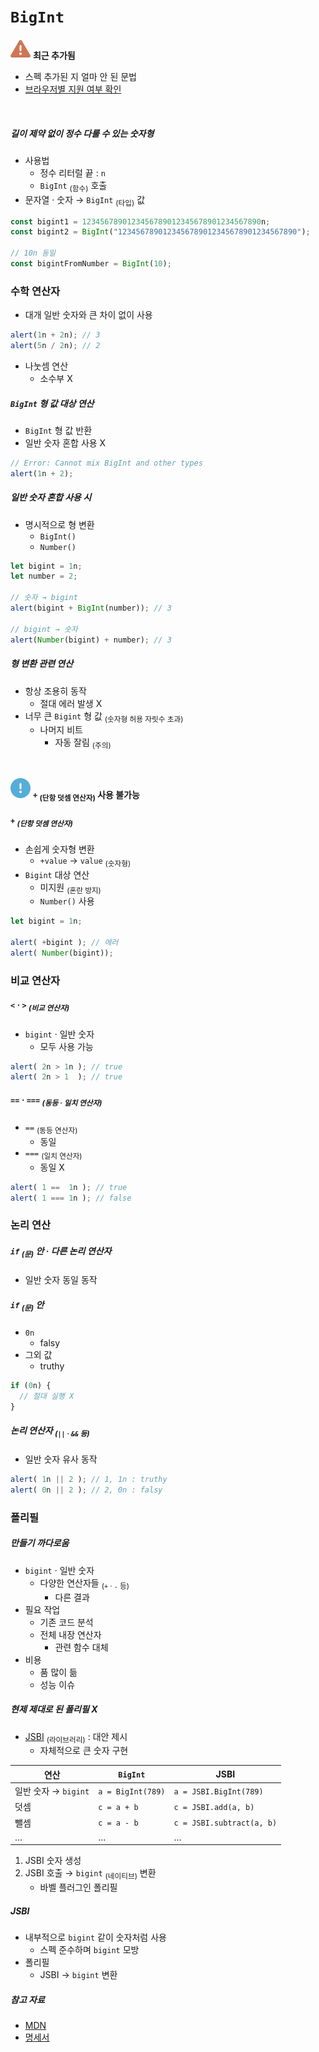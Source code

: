 `BigInt`
======

<img src="../../images/commons/icons/triangle-exclamation-solid.svg" /> **최근 추가됨**

- 스펙 추가된 지 얼마 안 된 문법
- [브라우저별 지원 여부 확인](https://caniuse.com/#feat=bigint)

<br />

##### 길이 제약 없이 정수 다룰 수 있는 숫자형
- 사용법
  - 정수 리터럴 끝 : `n`
  - `BigInt` <sub>(함수)</sub> 호출
- 문자열 · 숫자 → `BigInt` <sub>(타입)</sub> 값
```javascript
const bigint1 = 1234567890123456789012345678901234567890n;
const bigint2 = BigInt("1234567890123456789012345678901234567890");

// 10n 동일
const bigintFromNumber = BigInt(10);
```

### 수학 연산자
- 대개 일반 숫자와 큰 차이 없이 사용
```javascript
alert(1n + 2n); // 3
alert(5n / 2n); // 2
```
- 나눗셈 연산
  - 소수부 X

##### `BigInt` 형 값 대상 연산
- `BigInt` 형 값 반환
- 일반 숫자 혼합 사용 X
```javascript
// Error: Cannot mix BigInt and other types
alert(1n + 2);
```

##### 일반 숫자 혼합 사용 시
- 명시적으로 형 변환
  - `BigInt()`
  - `Number()`
```javascript
let bigint = 1n;
let number = 2;

// 숫자 → bigint
alert(bigint + BigInt(number)); // 3

// bigint → 숫자
alert(Number(bigint) + number); // 3
```

##### 형 변환 관련 연산
- 항상 조용히 동작
  - 절대 에러 발생 X
- 너무 큰 `Bigint` 형 값 <sub>(숫자형 허용 자릿수 초과)</sub>
  - 나머지 비트
    - 자동 잘림 <sub>(주의)</sub>

<br />

<img src="../../images/commons/icons/circle-exclamation-solid.svg" /> **`+` <sub>(단항 덧셈 연산자)</sub> 사용 불가능**

##### `+` <sub>(단항 덧셈 연산자)</sub>
- 손쉽게 숫자형 변환
  - `+value` → `value` <sub>(숫자형)</sub>
- `Bigint` 대상 연산
  - 미지원 <sub>(혼란 방지)</sub>
  - `Number()` 사용
```javascript
let bigint = 1n;

alert( +bigint ); // 에러
alert( Number(bigint));
```

### 비교 연산자

##### `<` · `>` <sub>(비교 연산자)</sub>
- `bigint` · 일반 숫자
  - 모두 사용 가능
```javascript
alert( 2n > 1n ); // true
alert( 2n > 1  ); // true
```

##### `==` · `===` <sub>(동등 · 일치 연산자)</sub>
- `==` <sub>(동등 연산자)</sub>
  - 동일
- `===` <sub>(일치 연산자)</sub>
  - 동일 X
```javascript
alert( 1 ==  1n ); // true
alert( 1 === 1n ); // false
```

### 논리 연산

##### `if` <sub>(문)</sub> 안 · 다른 논리 연산자
- 일반 숫자 동일 동작

##### `if` <sub>(문)</sub> 안
- `0n`
  - falsy
- 그외 값
  - truthy
```javascript
if (0n) {
  // 절대 실행 X
}
```

##### 논리 연산자 <sub>(`||` · `&&` 등)</sub>
- 일반 숫자 유사 동작
```javascript
alert( 1n || 2 ); // 1, 1n : truthy
alert( 0n || 2 ); // 2, 0n : falsy
```

### 폴리필

##### 만들기 까다로움
- `bigint` · 일반 숫자
  - 다양한 연산자들 <sub>(`+` · `-` 등)</sub>
    - 다른 결과
- 필요 작업
  - 기존 코드 분석
  - 전체 내장 연산자
    - 관련 함수 대체
- 비용
  - 품 많이 듦
  - 성능 이슈

##### 현제 제대로 된 폴리필 X
- [JSBI](https://github.com/GoogleChromeLabs/jsbi) <sub>(라이브러리)</sub> : 대안 제시
  - 자체적으로 큰 숫자 구현

|연산|`BigInt`|JSBI|
|---|---|---|
|일반 숫자 → `bigint`|`a = BigInt(789)`|`a = JSBI.BigInt(789)`|
|덧셈|`c = a + b`|`c = JSBI.add(a, b)`|
|뺄셈|`c = a - b`|`c = JSBI.subtract(a, b)`|
|…|…|…|

1. JSBI 숫자 생성
2. JSBI 호출 → `bigint` <sub>(네이티브)</sub> 변환
    - 바벨 플러그인 폴리필

##### JSBI
- 내부적으로 `bigint` 같이 숫자처럼 사용
  - 스펙 준수하며 `bigint` 모방
- 폴리필
  - JSBI → `bigint` 변환

##### 참고 자료
- [MDN](https://developer.mozilla.org/en-US/docs/Web/JavaScript/Reference/Global_Objects/BigInt)
- [명세서](https://tc39.es/ecma262/#sec-bigint-objects)

